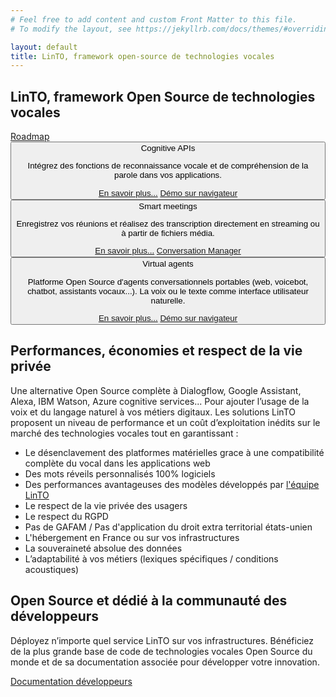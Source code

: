 ```yaml
---
# Feel free to add content and custom Front Matter to this file.
# To modify the layout, see https://jekyllrb.com/docs/themes/#overriding-theme-defaults

layout: default
title: LinTO, framework open-source de technologies vocales
---
```

<script src="https://unpkg.com/@lottiefiles/lottie-player@latest/dist/lottie-player.js"></script>

<div id="body" class="flex col">
  <section id="homepage-top">
    <div class="container flex col">
      <h1 class="big-title">LinTO, <strong class="green">framework Open Source</strong> de technologies vocales</h1>
      <div class="homepage-title-links flex row">
        <a href="https://github.com/linto-ai" target="_blank" class="github-logo">
          <span class="icon github dark"></span>
        </a>
        <a href="https://github.com/orgs/linto-ai/projects/6" class="btn-cta dark" target="_blank" >Roadmap</a>
      </div>  
    </div>  
    <div class="container flex row">
      <div class="flex col flex1 padding-20">
        <div class="flex col homepage-links-container">
          <button class="homepage-link flex row align-center apis" data-anim="coginitve-apis">
            <span class="icon apis"></span>
            <span class="label">Cognitive APIs</span>
            <div class="homepage-link-detail">
              <p class="detail">Intégrez des fonctions de reconnaissance vocale et de compréhension de la parole dans vos applications.</p>
              <div class="flex row detail-btn">
                <a href="/produits/cognitive-apis" class="btn-cta homepage bluechart">En savoir plus...</a>
                <a href="/demo/cognitive-apis" class="btn-cta homepage bluechart">Démo sur navigateur</a>
              </div>
            </div>
          </button>
          <button class="homepage-link flex row align-center meeting" data-anim="smart-meeting">
            <span class="icon meeting"></span>
            <span class="label">Smart meetings</span>
            <div class="homepage-link-detail">
              <p class="detail">Enregistrez vos réunions et réalisez des transcription directement en streaming ou à partir de fichiers média.</p>
              <div class="flex row detail-btn">
                <a href="/produits/linto-for-meeting" class="btn-cta homepage greenchart">En savoir plus...</a>
                <a href="https://convos.linto.ai" target="_blank" class="btn-cta homepage greenchart">Conversation Manager</a>
              </div>
            </div>
          </button>
          <button class="homepage-link flex row align-center linto" data-anim="linto-agent">
            <span class="icon linto"></span>
            <span class="label">Virtual agents</span>
            <div class="homepage-link-detail">
              <p class="detail">Platforme Open Source d'agents conversationnels portables (web, voicebot, chatbot, assistants vocaux...). La voix ou le texte comme interface utilisateur naturelle.</p>
              <div class="flex row detail-btn align-center">
                <a href="/produits/linto-agent" class="btn-cta homepage purplechart">En savoir plus...</a>
                <a href="/demo/linto-agent" class="btn-cta homepage purplechart">Démo sur navigateur</a>
              </div>
            </div>
          </button>
        </div>
      </div>
      <div class="flex row flex1 justify-center align-center padding-20">
        <div id="homepage-animation-mask" class="default"></div>
      </div>
    </div>
  </section>
  <section id="homepage-privacy">
    <div class="container">
      <h2 class="big-title centered"><strong class="white">Performances, économies et respect</strong> de la vie privée</h2>
      <p class="text-centered">Une alternative Open Source complète à Dialogflow, Google Assistant, Alexa, IBM Watson, Azure cognitive services... Pour ajouter l’usage de la voix et du langage naturel à vos métiers digitaux. Les solutions LinTO proposent un niveau de performance et un coût d’exploitation inédits sur le marché des technologies vocales tout en garantissant :</p>
      <div class="flex row justify-center">
        <div class="flex col content-white-80 padding-20" style="max-width:640px">
          <ul>
            <li>Le désenclavement des platformes matérielles grace à une compatibilité complète du vocal dans les applications web</li>
            <li>Des mots réveils personnalisés 100% logiciels</li>
            <li>Des performances avantageuses des modèles développés par <a href="https://labs.linagora.com/our-team/">l'équipe LinTO</a></li>
            <li>Le respect de la vie privée des usagers </li>
            <li>Le respect du RGPD </li>
            <li>Pas de GAFAM / Pas d'application du droit extra territorial états-unien </li>
            <li>L'hébergement en France ou sur vos infrastructures </li>
            <li>La souveraineté absolue des données </li>
            <li>L’adaptabilité à vos métiers (lexiques spécifiques / conditions acoustiques) </li>
          </ul>
        </div>
      </div>
    </div>
  </section>
  <section>
    <div class="container">
      <h2 class="big-title centered"><strong class="green">Open Source</strong> et dédié à la communauté des développeurs</h2>
      <p class="text-centered">Déployez n’importe quel service LinTO sur vos infrastructures. Bénéficiez de la plus grande base de code de technologies vocales Open Source du monde et de sa documentation associée pour développer votre innovation.</p>
    </div>
    <div class="flex row justify-center btn-cta-container">
      <a class="btn-cta blue" href="https://doc.linto.ai/" target="_blank">Documentation développeurs</a>
    </div>
  </section>
</div>

<script type="text/javascript" src="/assets/js/homepage.js"></script>